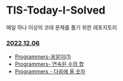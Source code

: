 # TIS-Today-I-Solved
매일 하나 이상의 코테 문제를 풀기 위한 레포지토리 

### [2022.12.06](https://github.com/AhKong/TIS-Today-I-Solved/blob/main/2022-12-06) 
- [Programmers-옹알이(1)](https://github.com/AhKong/TIS-Today-I-Solved/blob/main/2022-12-06/TIS_1.java)
- [Programmers- 연속된 수의 합](https://github.com/AhKong/TIS-Today-I-Solved/blob/main/2022-12-06/TIS_2.java)
- [Programmers - 다음에 올 숫자](https://github.com/AhKong/TIS-Today-I-Solved/blob/main/2022-12-06/TIS_3.java)
